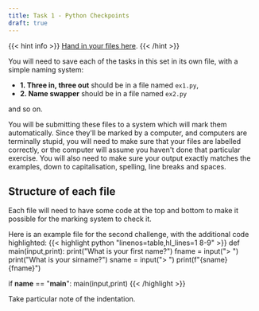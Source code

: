 ```yaml
---
title: Task 1 - Python Checkpoints
draft: true
---
```


{{< hint info >}}
[Hand in your files here](http://10.124.229.70:8080/).
{{< /hint >}}

You will need to save each of the tasks in this set in its own file, with a simple naming system:
- **1. Three in, three out** should be in a file named `ex1.py`,
- **2. Name swapper** should be in a file named `ex2.py`

and so on.

You will be submitting these files to a system which will mark them automatically.
Since they'll be marked by a computer, and computers are terminally stupid, you
will need to make sure that your files are labelled correctly, or the computer
will assume you haven't done that particular exercise. You will also need to
make sure your output exactly matches the examples, down to capitalisation,
spelling, line breaks and spaces.

## Structure of each file
Each file will need to have some code at the top and bottom to make it possible for
the marking system to check it.

Here is an example file for the second challenge, with the additional code highlighted:
{{< highlight python "linenos=table,hl_lines=1 8-9"  >}}
def main(input,print):
    print("What is your first name?")
    fname = input("> ")
    print("What is your sirname?")
    sname = input("> ")
    print(f"{sname} {fname}")

if __name__ == "__main__":
    main(input,print)
{{< /highlight >}}

Take particular note of the indentation.